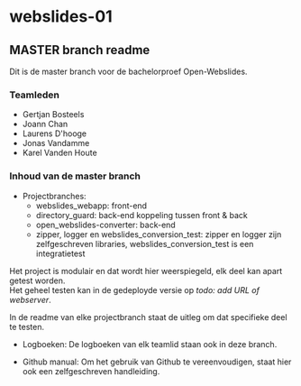 # webslides-01

## MASTER branch readme

Dit is de master branch voor de bachelorproef Open-Webslides.

### Teamleden
* Gertjan Bosteels
* Joann Chan
* Laurens D'hooge
* Jonas Vandamme
* Karel Vanden Houte

### Inhoud van de master branch
* Projectbranches: 
  * webslides_webapp: front-end
  * directory_guard: back-end koppeling tussen front & back
  * open_webslides-converter: back-end
  * zipper, logger en webslides_conversion_test: zipper en logger zijn zelfgeschreven libraries, webslides_conversion_test is een integratietest

Het project is modulair en dat wordt hier weerspiegeld, elk deel kan apart getest worden.  
Het geheel testen kan in de gedeployde versie op *todo: add URL of webserver*.

In de readme van elke projectbranch staat de uitleg om dat specifieke deel te testen.

* Logboeken:
De logboeken van elk teamlid staan ook in deze branch.

* Github manual:
Om het gebruik van Github te vereenvoudigen, staat hier ook een zelfgeschreven handleiding.

